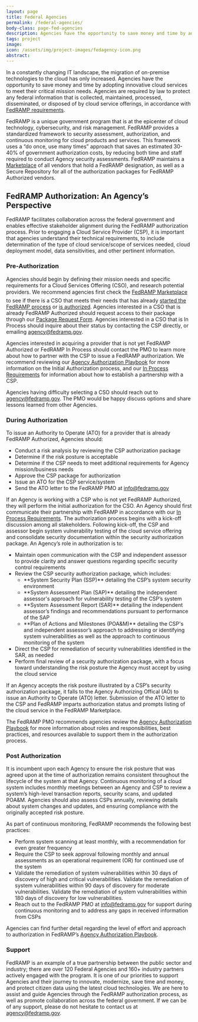 ```yaml
---
layout: page
title: Federal Agencies
permalink: /federal-agencies/
body-class: page-fed-agencies
description: Agencies have the opportunity to save money and time by adopting innovative cloud services to meet their critical mission needs.
tags: project
image: 
icon: /assets/img/project-images/fedagency-icon.png
abstract: 
---
```


In a constantly changing IT landscape, the migration of on-premise technologies to the cloud has only increased. Agencies have the opportunity to save money and time by adopting innovative cloud services to meet their critical mission needs. Agencies are required by law to protect any federal information that is collected, maintained, processed, disseminated, or disposed of by cloud service offerings, in accordance with <a href="{{site.baseurl}}/assets/resources/documents/FedRAMP_Policy_Memo.pdf">FedRAMP requirements</a>. 

FedRAMP is a unique government program that is at the epicenter of cloud technology, cybersecurity, and risk management. FedRAMP provides a standardized framework to security assessment, authorization, and continuous monitoring for cloud products and services. This framework uses a “do once, use many times” approach that saves an estimated 30-40% of government authorization costs, by reducing both time and staff required to conduct Agency security assessments. FedRAMP maintains a [Marketplace](https://marketplace.fedramp.gov/#/products) of all vendors that hold a FedRAMP designation, as well as a Secure Repository for all of the authorization packages for FedRAMP Authorized vendors.


## FedRAMP Authorization: An Agency’s Perspective  

FedRAMP facilitates collaboration across the federal government and enables effective stakeholder alignment during the FedRAMP authorization process. Prior to engaging a Cloud Service Provider (CSP), it is important that agencies understand their technical requirements, to include determination of the type of cloud service/scope of services needed, cloud deployment model, data sensitivities, and other pertinent information. 

<section id="pre-auth">

<h3>Pre-Authorization</h3>

<p>Agencies should begin by defining their mission needs and specific requirements for a Cloud Services Offering (CSO), and research potential providers. We recommend agencies first check the <a href="https://marketplace.fedramp.gov/#/products">FedRAMP Marketplace</a> to see if there is a CSO that meets their needs that has already <a href="https://marketplace.fedramp.gov/#/products?status=In%20Process&sort=productName">started the FedRAMP process</a> or <a href="https://marketplace.fedramp.gov/#/products?status=Compliant&sort=productName">is authorized</a>. Agencies interested in a CSO that is already FedRAMP Authorized should request access to their package through our <a href="{{site.baseurl}}/assets/resources/documents/Agency_Package_Request_Form.pdf">Package Request Form</a>. Agencies interested in a CSO that is In Process should inquire about their status by contacting the CSP directly, or emailing <a href="mailto:agency@fedramp.gov">agency@fedramp.gov</a>.</p>
<p>Agencies interested in acquiring a provider that is not yet FedRAMP Authorized or FedRAMP In Process should contact the PMO to learn more about how to partner with the CSP to issue a FedRAMP authorization. We recommend reviewing our <a href="{{site.baseurl}}/assets/resources/documents/Agency_Authorization_Playbook.pdf">Agency Authorization Playbook</a> for more information on the Initial Authorization process, and our <a href="{{site.baseurl}}/assets/resources/documents/Agency_Authorization_Obtaining_In_Process_Designation.pdf">In Process Requirements</a> for information about how to establish a partnership with a CSP.</p>
<p>Agencies having difficulty selecting a CSO should reach out to <a href="mailto:agency@fedramp.gov">agency@fedramp.gov</a>. The PMO would be happy discuss options and share lessons learned from other Agencies.</p>

</section>

<section id="during-auth">

<h3>During Authorization</h3>

<p>To issue an Authority to Operate (ATO) for a provider that is already FedRAMP Authorized, Agencies should:</p>
<ul>
<li>Conduct a risk analysis by reviewing the CSP authorization package</li>
<li>Determine if the risk posture is acceptable</li>
<li>Determine if the CSP needs to meet additional requirements for Agency mission/business needs </li>
<li>Approve the CSP package for authorization</li>
<li>Issue an ATO for the CSP service/system</li>
<li>Send the ATO letter to the FedRAMP PMO at <a href="mailto:info@fedramp.gov">info@fedramp.gov</a></p></li>
</ul>

<p>If an Agency is working with a CSP who is not yet FedRAMP Authorized, they will perform the initial authorization for the CSO. An Agency should first communicate their partnership with FedRAMP in accordance with our <a href="{{site.baseurl}}/assets/resources/documents/Agency_Authorization_Obtaining_In_Process_Designation.pdf">In Process Requirements</a>. The authorization process begins with a kick-off discussion among all stakeholders. Following kick-off, the CSP and assessor begin system vulnerability testing of the cloud service offering and consolidate security documentation within the security authorization package. An Agency’s role in authorization is to:</p>
<ul>
<li>Maintain open communication with the CSP and independent assessor to provide clarity and answer questions regarding specific security control requirements</li>
<li>Review the CSP security authorization package, which includes:
<ul>
    <li> **System Security Plan (SSP)** detailing the CSP’s system security environment</li>
    <li> **System Assessment Plan (SAP)** detailing the independent assessor's approach for vulnerability testing of the CSP’s system</li>
    <li> **System Assessment Report (SAR)** detailing the independent assessor’s findings and recommendations pursuant to performance of the SAP</li>
    <li> **Plan of Actions and Milestones (POA&M)** detailing the CSP's and independent assessor’s approach to addressing or identifying system vulnerabilities as well as the approach to continuous monitoring of the system</li>
    </ul></li>
<li>Direct the CSP for remediation of security vulnerabilities identified in the SAR, as needed</li>
<li>Perform final review of a security authorization package, with a focus toward understanding the risk posture the Agency must accept by using the cloud service</li>
</ul>

<p>If an Agency accepts the risk posture illustrated by a CSP’s security authorization package, it falls to the Agency Authorizing Offical (AO) to issue an Authority to Operate (ATO) letter. Submission of the ATO letter to the CSP and FedRAMP imparts authorization status and prompts listing of the cloud service in the FedRAMP Marketplace. </p>
<p>The FedRAMP PMO recommends agencies review the <a href="{{site.baseurl}}/assets/resources/documents/Agency_Authorization_Playbook.pdf">Agency Authorization Playbook</a> for more information about roles and responsibilities, best practices, and resources available to support them in the authorization process. </p>

</section>

<section id="post-auth">

<h3>Post Authorization</h3>

<p>It is incumbent upon each Agency to ensure the risk posture that was agreed upon at the time of authorization remains consistent throughout the lifecycle of the system at that Agency. Continuous monitoring of a cloud system includes monthly meetings between an Agency and CSP to review a system’s high-level transaction reports, security scans, and updated POA&M. Agencies should also assess CSPs annually, reviewing details about system changes and updates, and ensuring compliance with the originally accepted risk posture. </p>
<p>As part of continuous monitoring, FedRAMP recommends the following best practices:</p>
<ul>
<li>Perform system scanning at least monthly, with a recommendation for even greater frequency</li>
<li>Require the CSP to seek approval following monthly and annual assessments as an operational requirement (OR) for continued use of the system</li>
<li>Validate the remediation of system vulnerabilities within 30 days of discovery of high and critical vulnerabilities. Validate the remediation of system vulnerabilities within 90 days of discovery for moderate vulnerabilities. Validate the remediation of system vulnerabilities within 180 days of discovery for low vulnerabilities. </li>
<li>Reach out to the FedRAMP PMO at <a href="mailto:info@fedramp.gov">info@fedramp.gov</a> for support during continuous monitoring and to address any gaps in received information from CSPs</li>
</ul>
<p>Agencies can find further detail regarding the level of effort and approach to authorization in FedRAMP’s <a href="{{site.baseurl}}/assets/resources/documents/Agency_Authorization_Playbook.pdf">Agency Authorization Playbook</a>. 

</section>

<section id="support">
<h3>Support</h3>
<p>FedRAMP is an example of a true partnership between the public sector and industry; there are over 120 Federal Agencies and 160+ industry partners actively engaged with the program.  It is one of our priorities to support Agencies and their journey to innovate, modernize, save time and money, and protect citizen data using the latest cloud technologies. We are here to assist and guide Agencies through the FedRAMP authorization process, as well as promote collaboration across the federal government. If we can be of any support, please do not hesitate to contact us at <a href="mailto:agency@fedramp.gov">agency@fedramp.gov</a>.</p>

</section>

